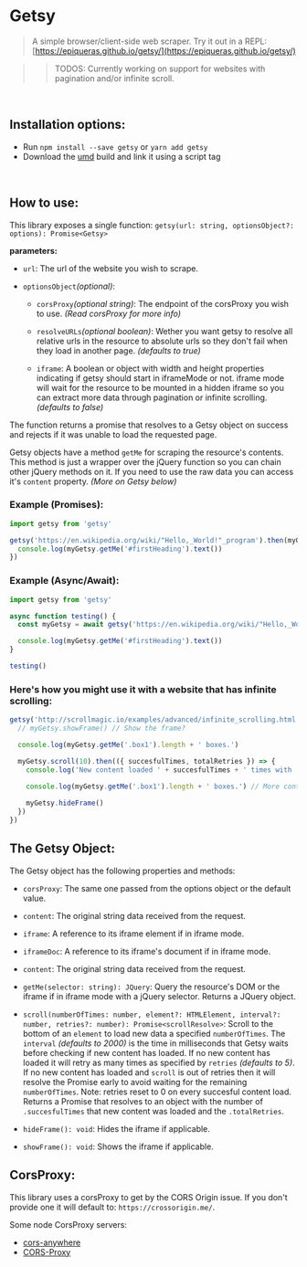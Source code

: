 # Getsy
> A simple browser/client-side web scraper.
> Try it out in a REPL:
[https://epiqueras.github.io/getsy/](https://epiqueras.github.io/getsy/)

>> TODOS: Currently working on support for websites with pagination and/or infinite scroll.

<br />

## Installation options:
+ Run `npm install --save getsy` or `yarn add getsy`
+ Download the [umd](https://github.com/epiqueras/getsy/releases/download/v0.6.1/getsy.js) build and link it using a script tag

<br />

## How to use:
This library exposes a single function:
`getsy(url: string, optionsObject?: options): Promise<Getsy>`

**parameters:**
+ `url`: The url of the website you wish to scrape.

+ `optionsObject`*(optional)*:

  + `corsProxy`*(optional string)*: The endpoint of the corsProxy you wish to use. *(Read corsProxy for more info)*

  + `resolveURLs`*(optional boolean)*: Wether you want getsy to resolve all relative urls in the resource to absolute urls so they don't fail when they load in another page. *(defaults to true)*

  + `iframe`: A boolean or object with width and height properties indicating if getsy should start in iframeMode or not. iframe mode will wait for the resource to be mounted in a hidden iframe so you can extract more data through pagination or infinite scrolling. *(defaults to false)*


The function returns a promise that resolves to a Getsy object on success and rejects if it was unable to load the requested page.

Getsy objects have a method `getMe` for scraping the resource's contents. This method is just a wrapper over the jQuery function so you can chain other jQuery methods on it. If you need to use the raw data you can access it's `content` property. *(More on Getsy below)*


### Example (Promises):

```js
import getsy from 'getsy'

getsy('https://en.wikipedia.org/wiki/"Hello,_World!"_program').then(myGetsy => {
  console.log(myGetsy.getMe('#firstHeading').text())
})
```


### Example (Async/Await):

```js
import getsy from 'getsy'

async function testing() {
  const myGetsy = await getsy('https://en.wikipedia.org/wiki/"Hello,_World!"_program')

  console.log(myGetsy.getMe('#firstHeading').text())
}

testing()
```


### Here's how you might use it with a website that has infinite scrolling:

```js
getsy('http://scrollmagic.io/examples/advanced/infinite_scrolling.html', { iframe: true }).then(myGetsy => {
  // myGetsy.showFrame() // Show the frame?

  console.log(myGetsy.getMe('.box1').length + ' boxes.')

  myGetsy.scroll(10).then(({ succesfulTimes, totalRetries }) => {
    console.log('New content loaded ' + succesfulTimes + ' times with ' + totalRetries + ' total retries.')

    console.log(myGetsy.getMe('.box1').length + ' boxes.') // More content!
    
    myGetsy.hideFrame()
  })
})
```


## The Getsy Object:
The Getsy object has the following properties and methods:

+ `corsProxy`: The same one passed from the options object or the default value.

+ `content`: The original string data received from the request.

+ `iframe`: A reference to its iframe element if in iframe mode.

+ `iframeDoc`: A reference to its iframe's document if in iframe mode.

+ `content`: The original string data received from the request.

+ `getMe(selector: string): JQuery`: Query the resource's DOM or the iframe if in iframe mode with a jQuery selector. Returns a JQuery object.

+ `scroll(numberOfTimes: number, element?: HTMLElement, interval?: number, retries?: number): Promise<scrollResolve>`: Scroll to the bottom of an `element` to load new data a specified `numberOfTimes`. The `interval` *(defaults to 2000)* is the time in milliseconds that Getsy waits before checking if new content has loaded. If no new content has loaded it will retry as many times as specified by `retries` *(defaults to 5)*. If no new content has loaded and `scroll` is out of retries then it will resolve the Promise early to avoid waiting for the remaining `numberOfTimes`. Note: retries reset to 0 on every succesful content load. Returns a Promise that resolves to an object with the number of `.succesfulTimes` that new content was loaded and the `.totalRetries`.

+ `hideFrame(): void`: Hides the iframe if applicable.

+ `showFrame(): void`: Shows the iframe if applicable.


## CorsProxy:
This library uses a corsProxy to get by the CORS Origin issue.
If you don't provide one it will default to: `https://crossorigin.me/`.

Some node CorsProxy servers:
+ [cors-anywhere](https://github.com/Rob--W/cors-anywhere)
+ [CORS-Proxy](https://github.com/gr2m/CORS-Proxy)
